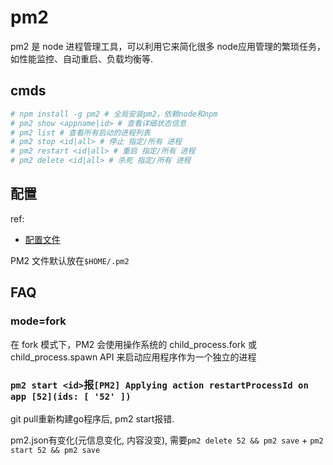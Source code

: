 # pm2
pm2 是 node 进程管理工具，可以利用它来简化很多 node应用管理的繁琐任务，如性能监控、自动重启、负载均衡等.

## cmds
```bash
# npm install -g pm2 # 全局安装pm2，依赖node和npm
# pm2 show <appname|id> # 查看详细状态信息
# pm2 list # 查看所有启动的进程列表
# pm2 stop <id|all> # 停止 指定/所有 进程
# pm2 restart <id|all> # 重启 指定/所有 进程
# pm2 delete <id|all> # 杀死 指定/所有 进程
```

## 配置
ref:
- [配置文件](https://pm2.fenxianglu.cn/docs/general/configuration-file)

PM2 文件默认放在`$HOME/.pm2`

## FAQ
### mode=fork
在 fork 模式下，PM2 会使用操作系统的 child_process.fork 或 child_process.spawn API 来启动应用程序作为一个独立的进程

### `pm2 start <id>`报`[PM2] Applying action restartProcessId on app [52](ids: [ '52' ])`
git pull重新构建go程序后, pm2 start报错.

pm2.json有变化(元信息变化, 内容没变), 需要`pm2 delete 52 && pm2 save` + `pm2 start 52 && pm2 save`